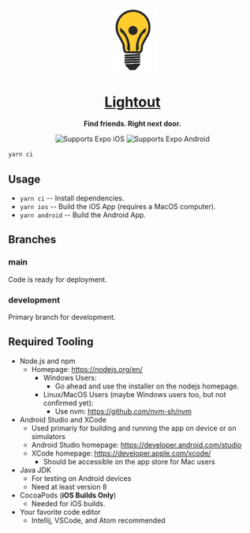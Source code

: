 <!-- Title -->

<p align="center">
  <a href="https://www.lightout.app/">
    <img alt="create-react-native-app" src="./assets/logo_transparent_grey.png" width="20%" height="20%">
    <h1 align="center">Lightout</h1>
  </a>
</p>

<!-- Header -->

<p align="center">
  <b>Find friends. Right next door.</b>
  <br />

  <p align="center">
    <!-- iOS -->
    <img alt="Supports Expo iOS" longdesc="Supports Expo iOS" src="https://img.shields.io/badge/iOS-000.svg?style=flat-square&logo=APPLE&labelColor=999999&logoColor=fff" />
    <!-- Android -->
    <img alt="Supports Expo Android" longdesc="Supports Expo Android" src="https://img.shields.io/badge/Android-000.svg?style=flat-square&logo=ANDROID&labelColor=A4C639&logoColor=fff" />
  </p>
  
</p>

<!-- Body -->

```sh
yarn ci
```

## Usage

- `yarn ci` -- Install dependencies.
- `yarn ios` -- Build the iOS App (requires a MacOS computer).
- `yarn android` -- Build the Android App.

## Branches

### main

Code is ready for deployment.

### development

Primary branch for development.

## Required Tooling

- Node.js and npm
  - Homepage: https://nodejs.org/en/
    - Windows Users:
      - Go ahead and use the installer on the nodejs homepage.
    - Linux/MacOS Users (maybe Windows users too, but not confirmed yet):
      - Use nvm: https://github.com/nvm-sh/nvm
- Android Studio and XCode
  - Used primariy for building and running the app on device or on simulators
  - Android Studio homepage: https://developer.android.com/studio
  - XCode homepage: https://developer.apple.com/xcode/
    - Should be accessible on the app store for Mac users
- Java JDK
  - For testing on Android devices
  - Need at least version 8
- CocoaPods (**iOS Builds Only**)
  - Needed for iOS builds.
- Your favorite code editor
  - Intellij, VSCode, and Atom recommended
